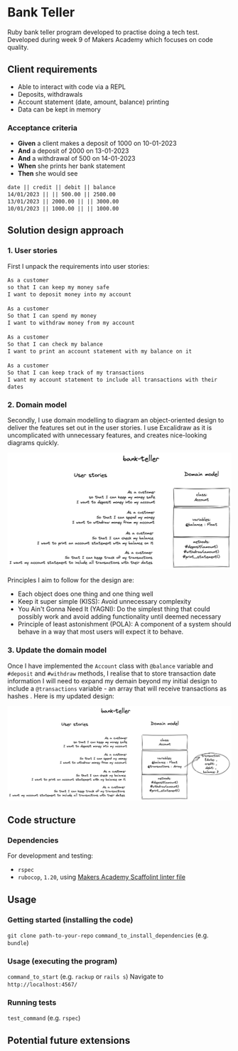 # Bank Teller 

Ruby bank teller program developed to practise doing a tech test. Developed during week 9 of Makers Academy which focuses on code quality.

## Client requirements

* Able to interact with code via a REPL
* Deposits, withdrawals
* Account statement (date, amount, balance) printing
* Data can be kept in memory

### Acceptance criteria

* **Given** a client makes a deposit of 1000 on 10-01-2023
* **And** a deposit of 2000 on 13-01-2023
* **And** a withdrawal of 500 on 14-01-2023
* **When** she prints her bank statement
* **Then** she would see

```
date || credit || debit || balance
14/01/2023 || || 500.00 || 2500.00
13/01/2023 || 2000.00 || || 3000.00
10/01/2023 || 1000.00 || || 1000.00
```

## Solution design approach

### 1. User stories

First I unpack the requirements into user stories: 

```
As a customer
so that I can keep my money safe
I want to deposit money into my account

As a customer
So that I can spend my money
I want to withdraw money from my account

As a customer
So that I can check my balance
I want to print an account statement with my balance on it

As a customer
So that I can keep track of my transactions
I want my account statement to include all transactions with their dates
```

### 2. Domain model

Secondly, I use domain modelling to diagram an object-oriented design to deliver the features set out in the user stories. I use Excalidraw as it is uncomplicated with unnecessary features, and creates nice-looking diagrams quickly.

![](assets/bank-teller-v1.excalidraw.png)

Principles I aim to follow for the design are:
- Each object does one thing and one thing well
- Keep it super simple (KISS): Avoid unnecessary complexity
- You Ain't Gonna Need It (YAGNI): Do the simplest thing that could possibly work and avoid adding functionality until deemed necessary
- Principle of least astonishment (POLA): A component of a system should behave in a way that most users will expect it to behave.

### 3. Update the domain model

Once I have implemented the `Account` class with `@balance` variable and `#deposit` and `#withdraw` methods, I realise that to store transaction date information I will need to expand my demain beyond my initial design to include a `@transactions` variable - an array that will receive transactions as hashes . Here is my updated design:

![](assets/bank-teller-v2.excalidraw.png)






## Code structure

### Dependencies

For development and testing:
* `rspec`
* `rubocop`, `1.20`, using [Makers Academy Scaffolint linter file](https://github.com/makersacademy/scaffolint)

## Usage

### Getting started (installing the code)

`git clone path-to-your-repo`
`command_to_install_dependencies` (e.g. `bundle`)

### Usage (executing the program)

`command_to_start` (e.g. `rackup` or `rails s`)
Navigate to `http://localhost:4567/`

### Running tests

`test_command` (e.g. `rspec`)

## Potential future extensions